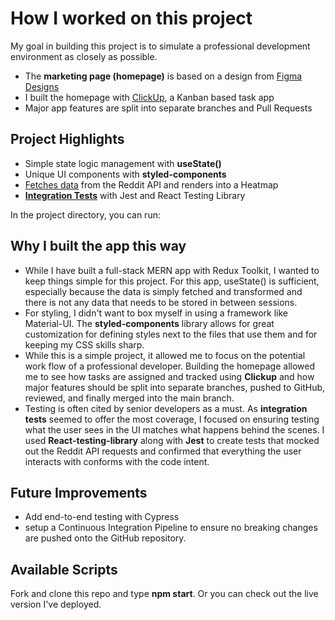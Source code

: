 # How I worked on this project

My goal in building this project is to simulate a professional development environment as closely as possible. 

* The **marketing page (homepage)** is based on a design from [Figma Designs](https://user-images.githubusercontent.com/66026026/142780176-a2f1f955-a28b-48e9-8349-a8565c26622f.png)
* I built the homepage with [ClickUp](https://user-images.githubusercontent.com/66026026/142641485-de0b1566-ed4b-4cc2-964f-d43d83c7f67e.png?raw=true), a Kanban based task app
* Major app features are split into separate branches and Pull Requests

## Project Highlights

* Simple state logic management with **useState()**
* Unique UI components with **styled-components**
* [Fetches data](src/Components/Search/api.js) from the Reddit API and renders into a Heatmap
* **[Integration Tests](src/Components/Search/heatmap/heatmap.test.js)** with Jest and React Testing Library

In the project directory, you can run:

## Why I built the app this way

* While I have built a full-stack MERN app with Redux Toolkit, I wanted to keep things simple for this project. For this app, useState() is sufficient, especially because the data is simply fetched and transformed and there is not any data that needs to be stored in between sessions.
* For styling, I didn't want to box myself in using a framework like Material-UI. The **styled-components** library allows for great customization for defining styles next to the files that use them and for keeping my CSS skills sharp.
* While this is a simple project, it allowed me to focus on the potential work flow of a professional developer. Building the homepage allowed me to see how tasks are assigned and tracked using **Clickup** and how major features should be split into separate branches, pushed to GitHub, reviewed, and finally merged into the main branch.
* Testing is often cited by senior developers as a must. As **integration tests** seemed to offer the most coverage, I focused on ensuring testing what the user sees in the UI matches what happens behind the scenes. I used **React-testing-library** along with **Jest** to create tests that mocked out the Reddit API requests and confirmed that everything the user interacts with conforms with the code intent.

## Future Improvements

* Add end-to-end testing with Cypress 
* setup a Continuous Integration Pipeline to ensure no breaking changes are pushed onto the GitHub repository.

## Available Scripts

Fork and clone this repo and type **npm start**. Or you can check out the live version I've deployed.
